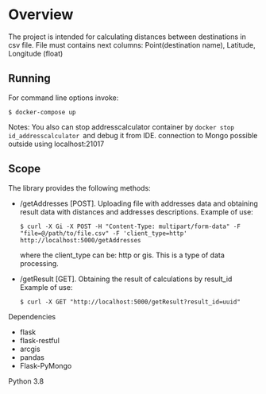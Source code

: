 # Overview

The project is intended for calculating distances between destinations in csv file.
File must contains next columns: Point(destination name), Latitude, Longitude (float)

## Running
For command line options invoke:

    $ docker-compose up

    
Notes: You also can stop addresscalculator container by `docker stop id_addresscalculator `and debug it from IDE. connection to Mongo possible outside using localhost:21017

## Scope

The library provides the following methods:

*   /getAddresses [POST]. Uploading file with addresses data and obtaining result data with distances and addresses descriptions. Example of use: 

    `$ curl -X Gi -X POST -H "Content-Type: multipart/form-data" -F "file=@/path/to/file.csv" -F 'client_type=http' http://localhost:5000/getAddresses`
    
    where the client_type can be: http or gis. This is a type of data processing.

*   /getResult [GET]. Obtaining the result of calculations by result_id Example of use: 
    
    `$ curl -X GET "http://localhost:5000/getResult?result_id=uuid"`

Dependencies

*   flask
*   flask-restful
*   arcgis
*   pandas
*   Flask-PyMongo

Python 3.8
